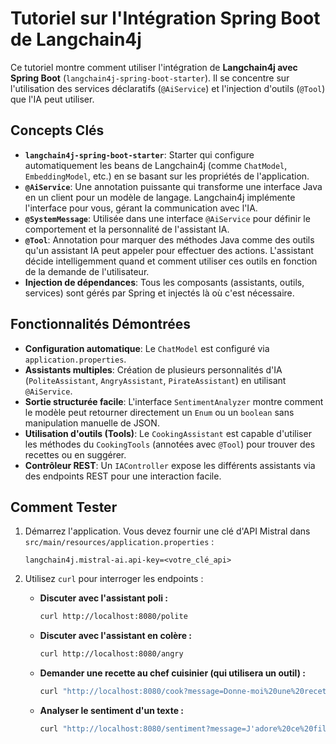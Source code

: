 # Tutoriel sur l'Intégration Spring Boot de Langchain4j

Ce tutoriel montre comment utiliser l'intégration de **Langchain4j avec Spring Boot** (`langchain4j-spring-boot-starter`). Il se concentre sur l'utilisation des services déclaratifs (`@AiService`) et l'injection d'outils (`@Tool`) que l'IA peut utiliser.

## Concepts Clés

- **`langchain4j-spring-boot-starter`**: Starter qui configure automatiquement les beans de Langchain4j (comme `ChatModel`, `EmbeddingModel`, etc.) en se basant sur les propriétés de l'application.
- **`@AiService`**: Une annotation puissante qui transforme une interface Java en un client pour un modèle de langage. Langchain4j implémente l'interface pour vous, gérant la communication avec l'IA.
- **`@SystemMessage`**: Utilisée dans une interface `@AiService` pour définir le comportement et la personnalité de l'assistant IA.
- **`@Tool`**: Annotation pour marquer des méthodes Java comme des outils qu'un assistant IA peut appeler pour effectuer des actions. L'assistant décide intelligemment quand et comment utiliser ces outils en fonction de la demande de l'utilisateur.
- **Injection de dépendances**: Tous les composants (assistants, outils, services) sont gérés par Spring et injectés là où c'est nécessaire.

## Fonctionnalités Démontrées

- **Configuration automatique**: Le `ChatModel` est configuré via `application.properties`.
- **Assistants multiples**: Création de plusieurs personnalités d'IA (`PoliteAssistant`, `AngryAssistant`, `PirateAssistant`) en utilisant `@AiService`.
- **Sortie structurée facile**: L'interface `SentimentAnalyzer` montre comment le modèle peut retourner directement un `Enum` ou un `boolean` sans manipulation manuelle de JSON.
- **Utilisation d'outils (Tools)**: Le `CookingAssistant` est capable d'utiliser les méthodes du `CookingTools` (annotées avec `@Tool`) pour trouver des recettes ou en suggérer.
- **Contrôleur REST**: Un `IAController` expose les différents assistants via des endpoints REST pour une interaction facile.

## Comment Tester

1.  Démarrez l'application. Vous devez fournir une clé d'API Mistral dans `src/main/resources/application.properties` :
    ```properties
    langchain4j.mistral-ai.api-key=<votre_clé_api>
    ```

2.  Utilisez `curl` pour interroger les endpoints :

    - **Discuter avec l'assistant poli :**
      ```bash
      curl http://localhost:8080/polite
      ```

    - **Discuter avec l'assistant en colère :**
      ```bash
      curl http://localhost:8080/angry
      ```

    - **Demander une recette au chef cuisinier (qui utilisera un outil) :**
      ```bash
      curl "http://localhost:8080/cook?message=Donne-moi%20une%20recette%20de%20crêpes"
      ```

    - **Analyser le sentiment d'un texte :**
      ```bash
      curl "http://localhost:8080/sentiment?message=J'adore%20ce%20film!"
      ```